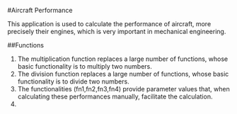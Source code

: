 #Aircraft Performance

This application is used to calculate the performance of aircraft, more precisely their engines, which is very important in mechanical engineering.

##Functions

1. The multiplication function replaces a large number of functions, whose basic functionality is to multiply two numbers.
2. The division function replaces a large number of functions, whose basic functionality is to divide two numbers.
3. The functionalities (fn1,fn2,fn3,fn4) provide parameter values that, when calculating these performances manually, facilitate the calculation.
4. 